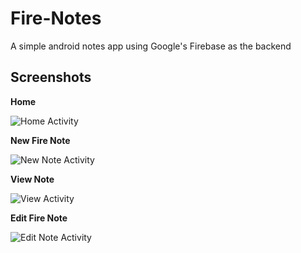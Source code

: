 # Fire-Notes
A simple android notes app using Google's Firebase as the backend

## Screenshots
**Home**

![Home Activity](https://github.com/bolorundurowb/Fire-Notes/blob/master/Screenshots/01.png "Home Page")

**New Fire Note**

![New Note Activity](https://github.com/bolorundurowb/Fire-Notes/blob/master/Screenshots/02.png "New Note Page")

**View Note**

![View Activity](https://github.com/bolorundurowb/Fire-Notes/blob/master/Screenshots/03.png "View Note Page")

**Edit Fire Note**

![Edit Note Activity](https://github.com/bolorundurowb/Fire-Notes/blob/master/Screenshots/04.png "Edit Note Page")
